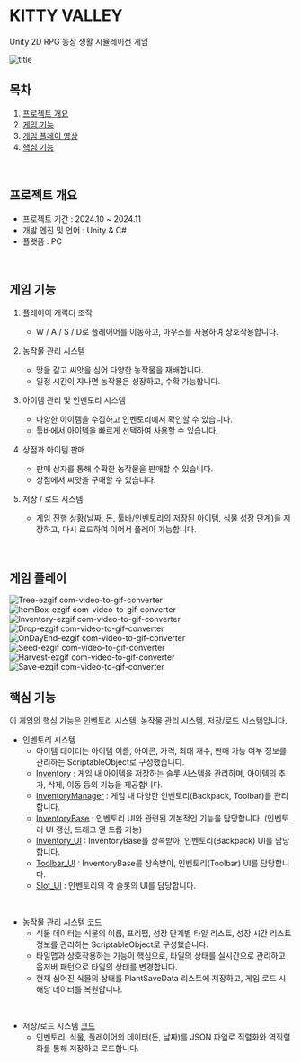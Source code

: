 # KITTY VALLEY
<a name="readme-top"></a>

<p>
  Unity 2D RPG 농장 생활 시뮬레이션 게임
</p>

![title](https://github.com/user-attachments/assets/c899b047-01b7-4f7f-b0ea-0be394a1c65f)
<br/>

<!-- TABLE OF CONTENTS -->

## 목차

1. [프로젝트 개요](#Intro)
2. [게임 기능](#Features)
3. [게임 플레이 영상](#Play)
4. [핵심 기능](#CoreFeatures)
<br/>

<a name="Intro"></a>
## 프로젝트 개요
- 프로젝트 기간 : 2024.10 ~ 2024.11
- 개발 엔진 및 언어 : Unity & C#
- 플랫폼 : PC

<br/>

<a name="Features"></a>
## 게임 기능
1. 플레이어 캐릭터 조작
    - W / A / S / D로 플레이어를 이동하고, 마우스를 사용하여 상호작용합니다.
      
2. 농작물 관리 시스템
    - 땅을 갈고 씨앗을 심어 다양한 농작물을 재배합니다.
    - 일정 시간이 지나면 농작물은 성장하고, 수확 가능합니다.
      
3. 아이템 관리 및 인벤토리 시스템
    - 다양한 아이템을 수집하고 인벤토리에서 확인할 수 있습니다.
    - 툴바에서 아이템을 빠르게 선택하여 사용할 수 있습니다.
      
4. 상점과 아이템 판매
    - 판매 상자를 통해 수확한 농작물을 판매할 수 있습니다.
    - 상점에서 씨앗을 구매할 수 있습니다.
      
4. 저장 / 로드 시스템
    - 게임 진행 상황(날짜, 돈, 툴바/인벤토리의 저장된 아이템, 식물 성장 단계)을 저장하고, 다시 로드하여 이어서 플레이 가능합니다.

<br/>

<a name="Play"></a>
## 게임 플레이

![Tree-ezgif com-video-to-gif-converter](https://github.com/user-attachments/assets/4eb5383d-9b33-4093-98c6-539f1de4a0bf)
![ItemBox-ezgif com-video-to-gif-converter](https://github.com/user-attachments/assets/ea50d89d-af3f-4b14-a8f4-59d0cf22aab4)
![Inventory-ezgif com-video-to-gif-converter](https://github.com/user-attachments/assets/eebd03e8-8ed2-4d68-b263-6b0919d09028)
![Drop-ezgif com-video-to-gif-converter](https://github.com/user-attachments/assets/b3056266-edd1-45dc-b7d6-3e4219514c54)
![OnDayEnd-ezgif com-video-to-gif-converter](https://github.com/user-attachments/assets/d8cd3d1c-a4d2-4ba5-85b6-cf9f5ed0a107)
![Seed-ezgif com-video-to-gif-converter](https://github.com/user-attachments/assets/60abef6c-3b51-4f96-8158-87251016880e)
![Harvest-ezgif com-video-to-gif-converter](https://github.com/user-attachments/assets/f3f05f1f-b8ef-432a-b5b4-53a02bbf01d9)
![Save-ezgif com-video-to-gif-converter](https://github.com/user-attachments/assets/0c5c070a-e240-4deb-b2b5-13768f6e775f)
<br/>

<a name="CoreFeatures"></a>
## 핵심 기능
이 게임의 핵심 기능은 인벤토리 시스템, 농작물 관리 시스템, 저장/로드 시스템입니다.

- 인벤토리 시스템
    - 아이템 데이터는 아이템 이름, 아이콘, 가격, 최대 개수, 판매 가능 여부 정보를 관리하는 ScriptableObject로 구성했습니다.
    - [Inventory](https://github.com/haaaabin/Valley/blob/main/Assets/Scripts/Inventory/Inventory.cs) : 게임 내 아이템을 저장하는 슬롯 시스템을 관리하며, 아이템의 추가, 삭제, 이동 등의 기능을 제공합니다.
    - [InventoryManager](https://github.com/haaaabin/Valley/blob/main/Assets/Scripts/Inventory/InventoryManager.cs) : 게임 내 다양한 인벤토리(Backpack, Toolbar)를 관리합니다.
    - [InventoryBase](https://github.com/haaaabin/Valley/blob/main/Assets/Scripts/Inventory/InventoryBase.cs) : 인벤토리 UI와 관련된 기본적인 기능을 담당합니다. (인벤토리 UI 갱신, 드래그 앤 드롭 기능)
    - [Inventory_UI](https://github.com/haaaabin/Valley/blob/main/Assets/Scripts/Inventory/Inventory_UI.cs) : InventoryBase를 상속받아, 인벤토리(Backpack) UI를 담당합니다.
    - [Toolbar_UI](https://github.com/haaaabin/Valley/blob/main/Assets/Scripts/Inventory/Toolbar_UI.cs) : InventoryBase를 상속받아, 인벤토리(Toolbar) UI를 담당합니다.
    - [Slot_UI](https://github.com/haaaabin/Valley/blob/main/Assets/Scripts/Inventory/Slot_UI.cs) : 인벤토리의 각 슬롯의 UI를 담당합니다.

<br/>
 
- 농작물 관리 시스템 [코드](https://github.com/haaaabin/KITTY_VALLEY/blob/main/Assets/Scripts/Plant/PlantGrowthManager.cs)
    - 식물 데이터는 식물의 이름, 프리팹, 성장 단계별 타일 리스트, 성장 시간 리스트 정보를 관리하는 ScriptableObject로 구성했습니다.
    - 타일맵과 상호작용하는 기능이 핵심으로, 타일의 상태를 실시간으로 관리하고 옵저버 패턴으로 타일의 상태를 변경합니다.
    - 현재 심어진 식물의 상태를 PlantSaveData 리스트에 저장하고, 게임 로드 시 해당 데이터를 복원합니다.

<br/>
 
-  저장/로드 시스템 [코드](https://github.com/haaaabin/KITTY_VALLEY/blob/main/Assets/Scripts/SaveData.cs)
    - 인벤토리, 식물, 플레이어의 데이터(돈, 날짜)를 JSON 파일로 직렬화와 역직렬화를 통해 저장하고 로드합니다.

